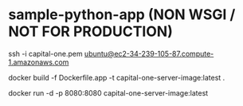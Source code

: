 # sample-python-app (NON WSGI / NOT FOR PRODUCTION)

ssh -i capital-one.pem ubuntu@ec2-34-239-105-87.compute-1.amazonaws.com

docker build -f Dockerfile.app -t capital-one-server-image:latest .

docker run -d -p 8080:8080 capital-one-server-image:latest